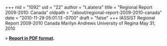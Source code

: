 +++
nid = "1092"
uid = "22"
author = "t.alatera"
title = "Regional Report 2009-2010: Canada"
oldpath = "/about/regional-report-2009-2010-canada"
date = "2010-11-29 05:01:13 -0700"
draft = "false"
+++
IASSIST Regional Report 2009-2010
Canada
Marilyn Andrews
University of Regina
May 31, 2010

» **[Report in PDF
format](http://www.iassistdata.org/files/about/iassist_canadian_regional_report_2009-2010.pdf).**
